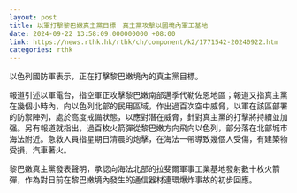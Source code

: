 ```yaml
---
layout: post
title: 以軍打擊黎巴嫩真主黨目標　真主黨攻擊以國境內軍工基地
date: 2024-09-22 13:58:09.000000000 +08:00
link: https://news.rthk.hk/rthk/ch/component/k2/1771542-20240922.htm
categories: rthk
---
```


以色列國防軍表示，正在打擊黎巴嫩境內的真主黨目標。

報道引述以軍電台，指空軍正攻擊黎巴嫩南部邁季代勒佐恩地區；報道又指真主黨在幾個小時內，向以色列北部的民用區域，作出過百次空中威脅，以軍在該區部署的防禦陣列，處於高度戒備狀態，以應對潛在威脅，針對真主黨的打擊將持續並加强。另有報道就指出，過百枚火箭彈從黎巴嫩方向飛向以色列，部分落在北部城市海法附近。急救人員指星期日清晨的炮擊，在海法一帶導致幾個人受傷，有建築物受損，汽車著火。

黎巴嫩真主黨發表聲明，承認向海法北部的拉斐爾軍事工業基地發射數十枚火箭彈，作為對日前在黎巴嫩境內發生的通信器材連環爆炸事故的初步回應。
